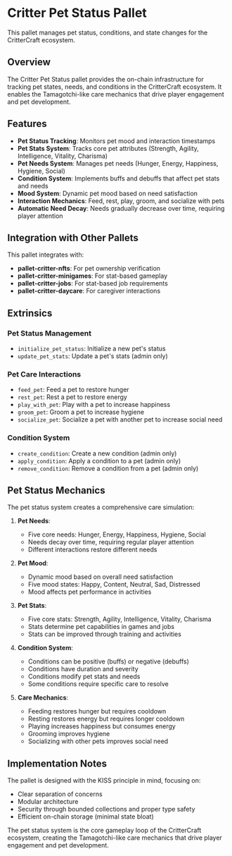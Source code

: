 # Critter Pet Status Pallet

This pallet manages pet status, conditions, and state changes for the CritterCraft ecosystem.

## Overview

The Critter Pet Status pallet provides the on-chain infrastructure for tracking pet states, needs, and conditions in the CritterCraft ecosystem. It enables the Tamagotchi-like care mechanics that drive player engagement and pet development.

## Features

- **Pet Status Tracking**: Monitors pet mood and interaction timestamps
- **Pet Stats System**: Tracks core pet attributes (Strength, Agility, Intelligence, Vitality, Charisma)
- **Pet Needs System**: Manages pet needs (Hunger, Energy, Happiness, Hygiene, Social)
- **Condition System**: Implements buffs and debuffs that affect pet stats and needs
- **Mood System**: Dynamic pet mood based on need satisfaction
- **Interaction Mechanics**: Feed, rest, play, groom, and socialize with pets
- **Automatic Need Decay**: Needs gradually decrease over time, requiring player attention

## Integration with Other Pallets

This pallet integrates with:

- **pallet-critter-nfts**: For pet ownership verification
- **pallet-critter-minigames**: For stat-based gameplay
- **pallet-critter-jobs**: For stat-based job requirements
- **pallet-critter-daycare**: For caregiver interactions

## Extrinsics

### Pet Status Management
- `initialize_pet_status`: Initialize a new pet's status
- `update_pet_stats`: Update a pet's stats (admin only)

### Pet Care Interactions
- `feed_pet`: Feed a pet to restore hunger
- `rest_pet`: Rest a pet to restore energy
- `play_with_pet`: Play with a pet to increase happiness
- `groom_pet`: Groom a pet to increase hygiene
- `socialize_pet`: Socialize a pet with another pet to increase social need

### Condition System
- `create_condition`: Create a new condition (admin only)
- `apply_condition`: Apply a condition to a pet (admin only)
- `remove_condition`: Remove a condition from a pet (admin only)

## Pet Status Mechanics

The pet status system creates a comprehensive care simulation:

1. **Pet Needs**:
   - Five core needs: Hunger, Energy, Happiness, Hygiene, Social
   - Needs decay over time, requiring regular player attention
   - Different interactions restore different needs

2. **Pet Mood**:
   - Dynamic mood based on overall need satisfaction
   - Five mood states: Happy, Content, Neutral, Sad, Distressed
   - Mood affects pet performance in activities

3. **Pet Stats**:
   - Five core stats: Strength, Agility, Intelligence, Vitality, Charisma
   - Stats determine pet capabilities in games and jobs
   - Stats can be improved through training and activities

4. **Condition System**:
   - Conditions can be positive (buffs) or negative (debuffs)
   - Conditions have duration and severity
   - Conditions modify pet stats and needs
   - Some conditions require specific care to resolve

5. **Care Mechanics**:
   - Feeding restores hunger but requires cooldown
   - Resting restores energy but requires longer cooldown
   - Playing increases happiness but consumes energy
   - Grooming improves hygiene
   - Socializing with other pets improves social need

## Implementation Notes

The pallet is designed with the KISS principle in mind, focusing on:

- Clear separation of concerns
- Modular architecture
- Security through bounded collections and proper type safety
- Efficient on-chain storage (minimal state bloat)

The pet status system is the core gameplay loop of the CritterCraft ecosystem, creating the Tamagotchi-like care mechanics that drive player engagement and pet development.